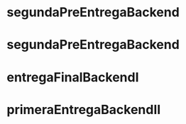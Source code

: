 
# segundaPreEntregaBackend
# segundaPreEntregaBackend
# entregaFinalBackendI
# primeraEntregaBackendII
